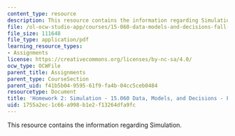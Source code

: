 ```yaml
---
content_type: resource
description: This resource contains the information regarding Simulation.
file: /ol-ocw-studio-app/courses/15-060-data-models-and-decisions-fall-2014/1755a2ec1c66a998b1e2f13264dfa9fc_MIT15_060F14_HW2_Work.pdf
file_size: 111648
file_type: application/pdf
learning_resource_types:
- Assignments
license: https://creativecommons.org/licenses/by-nc-sa/4.0/
ocw_type: OCWFile
parent_title: Assignments
parent_type: CourseSection
parent_uid: f41b5b04-9595-61f9-fa4b-04cc5ceb0484
resourcetype: Document
title: 'Homework 2: Simulation - 15.060 Data, Models, and Decisions - Fall 2014'
uid: 1755a2ec-1c66-a998-b1e2-f13264dfa9fc
---
```

This resource contains the information regarding Simulation.